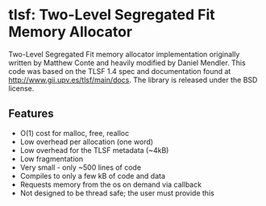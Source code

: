 # tlsf: Two-Level Segregated Fit Memory Allocator

Two-Level Segregated Fit memory allocator implementation originally written by Matthew Conte
and heavily modified by Daniel Mendler. This code was based on the TLSF 1.4 spec and
documentation found at http://www.gii.upv.es/tlsf/main/docs.
The library is released under the BSD license.

Features
--------
  * O(1) cost for malloc, free, realloc
  * Low overhead per allocation (one word)
  * Low overhead for the TLSF metadata (~4kB)
  * Low fragmentation
  * Very small - only ~500 lines of code
  * Compiles to only a few kB of code and data
  * Requests memory from the os on demand via callback
  * Not designed to be thread safe; the user must provide this
